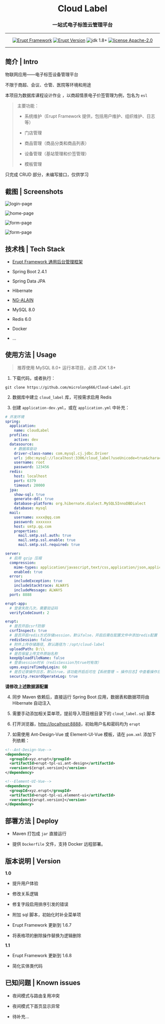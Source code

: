 <h1 align="center">Cloud Label</h1>
<h3 align="center">一站式电子标签云管理平台</h3>

---

<p align="center">
    <a href="https://www.erupt.xyz" target="_blank"><img src="https://img.shields.io/badge/Erupt-Framework-brightgreen" alt="Erupt Framework"></a>
    <a href="https://github.com/erupts/erupt" target="_blank"><img src="https://img.shields.io/badge/EruptVersion-1.6.8-blue" alt="Erupt Version"></a>
    <a><img src="https://img.shields.io/badge/JDK-1.8+-red.svg" alt="jdk 1.8+"></a>
    <a href="./LICENSE"><img src="https://img.shields.io/github/license/microlong666/cloud-label" alt="license Apache-2.0"></a>

</p>

---

## 简介 | Intro

物联网应用——电子标签设备管理平台

不限于商超、会议、仓管、医院等环境和用途

本项目为数据库课程设计作业 ，以商超情景电子价签管理为例，包名为 `esl`

> 主要功能：
>
> - 系统维护（Erupt Framework 提供，包括用户维护、组织维护、日志等）
>
> - 门店管理
>
> - 商品管理（商品分类和商品列表）
>
> - 设备管理（基站管理和价签管理）
>
> - 模板管理

只完成 CRUD 部分，未编写接口，仅供学习

## 截图 | Screenshots

![login-page](preview/1.png)

![home-page](preview/2.png)

![form-page](preview/3.png)

![form-page](preview/4.png)

## 技术栈 | Tech Stack

- [Erupt Framework 通用后台管理框架](https://www.erupt.xyz)

- Spring Boot 2.4.1

- Spring Data JPA

- Hibernate

- [NG-ALAIN](https://ng-alain.com/)

- MySQL 8.0

- Redis 6.0

- Docker

- ...

## 使用方法 | Usage

> 推荐使用 MySQL 8.0+ 运行本项目，必须 JDK 1.8+

1. 下载代码，或者执行：

```
git clone https://github.com/microlong666/Cloud-Label.git
```

2. 数据库中建立 `cloud_label` 库，可按需求启用 Redis

3. 创建 `application-dev.yml`，或在 `application.yml` 中补充：

``` yml
# 开发环境
spring:
  application:
    name: cloudLabel
  profiles:
    active: dev
  datasource:
    # 数据库驱动
    driver-class-name: com.mysql.cj.jdbc.Driver
    url: jdbc:mysql://localhost:3306/cloud_label?useUnicode=true&characterEncoding=UTF-8&serverTimezone=Asia/Shanghai
    username: root
    password: 123456
  redis:
    host: localhost
    port: 6379
    timeout: 20000
  jpa:
    show-sql: true
    generate-ddl: true
    database-platform: org.hibernate.dialect.MySQL5InnoDBDialect
    database: mysql
  mail:
    username: xxxx@qq.com
    password: xxxxxxx
    host: smtp.qq.com
    properties:
      mail.smtp.ssl.auth: true
      mail.smtp.ssl.enable: true
      mail.smtp.ssl.required: true

server:
  # 启用 gzip 压缩
  compression:
    mime-types: application/javascript,text/css,application/json,application/xml,text/html,text/xml,text/plain
    enabled: true
  error:
    includeException: true
    includeStacktrace: ALWAYS
    includeMessage: ALWAYS
  port: 8888

erupt-app:
  # 登录失败几次，需要验证码
  verifyCodeCount: 2

erupt:
  # 是否开启csrf防御
  csrfInspect: true
  # 是否开启redis方式存储session，默认false，开启后需在配置文件中添加redis配置
  redisSession: false
  # 附件上传存储路径, 默认路径为：/opt/cloud-label
  uploadPath: D:\\
  # 是否保留上传文件原始名称
  keepUploadFileName: false
  # 登录session时长（redisSession为true时有效）
  upms.expireTimeByLogin: 60
  # 是否记录操作日志，默认true，该功能开启后可在【系统管理 → 操作日志】中查看操作日志
  security.recordOperateLog: true
```

**请修改上述数据源配置**

4. 同步 Maven 依赖后，直接运行 Spring Boot 应用，数据表和数据项将由 Hibernate 自动注入

5. 需要手动添加相关菜单项，提前导入项目根目录下的 `cloud_label.sql` 脚本

6. 打开浏览器，[http://localhost:8888](http://localhost:8888)，初始用户名和密码均为 `erupt`

7. 如需使用 Ant-Design-Vue 或 Element-UI-Vue 模板，请在 `pom.xml` 添加下列依赖：

``` xml
<!--Ant-Design-Vue-->
<dependency>
  <groupId>xyz.erupt</groupId>
  <artifactId>erupt-tpl-ui.ant-design</artifactId>
  <version>${erupt.version}</version>
</dependency>

<!--Element-UI-Vue-->
<dependency>
  <groupId>xyz.erupt</groupId>
  <artifactId>erupt-tpl-ui.element-ui</artifactId>
  <version>${erupt.version}</version>
</dependency>
```

## 部署方法 | Deploy

- Maven 打包成 `jar` 直接运行

- 提供 `Dockerfile` 文件，支持 Docker 远程部署。

## 版本说明 | Version

**1.0**

- 提升用户体验

- 修改关系逻辑

- 修复字段启用排序引发的错误

- 附加 sql 脚本，初始化时补全菜单项

- Erupt Framework 更新到 1.6.7

- 将表格项的删除操作替换为逻辑删除

**1.1**

- Erupt Framework 更新到 1.6.8

- 简化实体类代码

## 已知问题 | Known issues

- 夜间模式与路由复用冲突

- 夜间模式下首页显示异常

- 待补充...